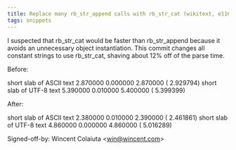 ```yaml
---
title: Replace many rb_str_append calls with rb_str_cat (wikitext, e116b3f)
tags: snippets
---
```


I suspected that rb_str_cat would be faster than rb_str_append because it avoids an unnecessary object instantiation. This commit changes all constant strings to use rb_str_cat, shaving about 12% off of the parse time.

Before:

short slab of ASCII text 2.870000 0.000000 2.870000 ( 2.929794) short slab of UTF-8 text 5.390000 0.010000 5.400000 ( 5.399399)

After:

short slab of ASCII text 2.380000 0.010000 2.390000 ( 2.461861) short slab of UTF-8 text 4.860000 0.000000 4.860000 ( 5.016289)

Signed-off-by: Wincent Colaiuta &lt;win@wincent.com&gt;
